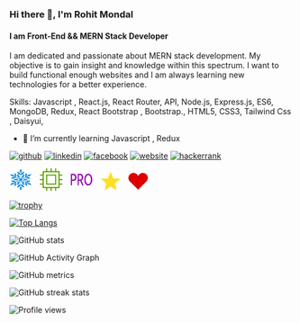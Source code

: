 ### Hi there 👋, I'm Rohit Mondal
#### I am Front-End && MERN Stack Developer
I am dedicated and passionate about MERN stack development. My objective is to gain insight and knowledge within this spectrum. I want to build functional enough websites and I am always learning new technologies for a better experience.

Skills: Javascript , React.js, React Router,  API, Node.js, Express.js, ES6, MongoDB, Redux, React Bootstrap , Bootstrap., HTML5, CSS3, Tailwind Css , Daisyui, 

- 🌱 I’m currently learning Javascript , Redux 


[<img src='https://cdn.jsdelivr.net/npm/simple-icons@3.0.1/icons/github.svg' alt='github' height='40'>](https://github.com/https://github.com/rohit-mondal1)  [<img src='https://cdn.jsdelivr.net/npm/simple-icons@3.0.1/icons/linkedin.svg' alt='linkedin' height='40'>](https://www.linkedin.com/in/https://www.linkedin.com/in/rohitmondal1//)  [<img src='https://cdn.jsdelivr.net/npm/simple-icons@3.0.1/icons/facebook.svg' alt='facebook' height='40'>](https://www.facebook.com/https://www.facebook.com/rohit.mondal.2007/)  [<img src='https://cdn.jsdelivr.net/npm/simple-icons@3.0.1/icons/icloud.svg' alt='website' height='40'>](https://rohit-m.web.app/)  [<img src='https://cdn.jsdelivr.net/npm/simple-icons@3.0.1/icons/hackerrank.svg' alt='hackerrank' height='40'>](https://www.hackerrank.com/rohit6mondal)  

<a href='https://archiveprogram.github.com/'><img src='https://raw.githubusercontent.com/acervenky/animated-github-badges/master/assets/acbadge.gif' width='40' height='40'></a> <a href='https://docs.github.com/en/developers'><img src='https://raw.githubusercontent.com/acervenky/animated-github-badges/master/assets/devbadge.gif' width='40' height='40'></a> <a href='https://github.com/pricing'><img src='https://raw.githubusercontent.com/acervenky/animated-github-badges/master/assets/pro.gif' width='40' height='40'></a> <a href='https://stars.github.com/'><img src='https://raw.githubusercontent.com/acervenky/animated-github-badges/master/assets/starbadge.gif' width='35' height='35'></a> <a href='https://docs.github.com/en/github/supporting-the-open-source-community-with-github-sponsors'><img src='https://raw.githubusercontent.com/acervenky/animated-github-badges/master/assets/sponsorbadge.gif' width='35' height='35'></a> 

[![trophy](https://github-profile-trophy.vercel.app/?username=https://github.com/rohit-mondal1)](https://github.com/ryo-ma/github-profile-trophy)

[![Top Langs](https://github-readme-stats.vercel.app/api/top-langs/?username=https://github.com/rohit-mondal1)](https://github.com/anuraghazra/github-readme-stats)

![GitHub stats](https://github-readme-stats.vercel.app/api?username=https://github.com/rohit-mondal1&show_icons=true)  

![GitHub Activity Graph](https://activity-graph.herokuapp.com/graph?username=https://github.com/rohit-mondal1)  

![GitHub metrics](https://metrics.lecoq.io/https://github.com/rohit-mondal1)  

![GitHub streak stats](https://streak-stats.demolab.com/?user=https://github.com/rohit-mondal1)  

![Profile views](https://gpvc.arturio.dev/https://github.com/rohit-mondal1)  
